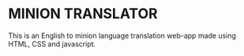 # MINION TRANSLATOR
This is an English to minion language translation web-app made using HTML, CSS and javascript.